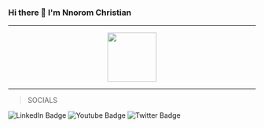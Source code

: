 ### Hi there 👋 I'm Nnorom Christian

-----------------------------------------------------------------------------------------------------------------

<div id="header" align="center">
  <img src="https://media.giphy.com/media/vLlpbDafjgHystuJ0a/giphy.gif" width="100"/>
</div>

------------------------------------------------------------------------------------------------------------------

>SOCIALS
<div id="badges">
  <img src="https://img.shields.io/badge/LinkedIn-blue?style=borderRadius=linkedin&logoColor=white" alt="LinkedIn Badge"/>
  <img src="https://img.shields.io/badge/YouTube-red?style=borderRadius&logo=youtube&logoColor=white" alt="Youtube Badge"/>
  <img src="https://img.shields.io/badge/Twitter-blue?style=borderRadius&logo=twitter&logoColor=white" alt="Twitter Badge"/>
</div>





<!--
**nnoromiv/nnoromiv** is a ✨ _special_ ✨ repository because its `README.md` (this file) appears on your GitHub profile.

Here are some ideas to get you started:

- 🔭 I’m currently working on ...
- 🌱 I’m currently learning ...
- 👯 I’m looking to collaborate on ...
- 🤔 I’m looking for help with ...
- 💬 Ask me about ...
- 📫 How to reach me: ...
- 😄 Pronouns: ...
- ⚡ Fun fact: ...
-->

